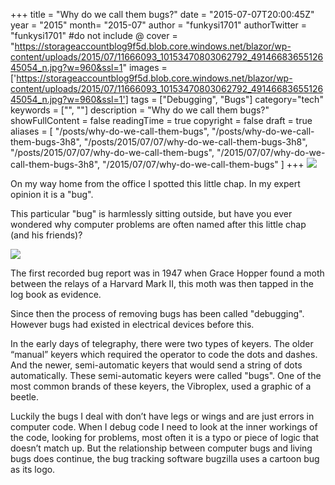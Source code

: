 +++
title = "Why do we call them bugs?"
date = "2015-07-07T20:00:45Z"
year = "2015"
month= "2015-07"
author = "funkysi1701"
authorTwitter = "funkysi1701" #do not include @
cover = "https://storageaccountblog9f5d.blob.core.windows.net/blazor/wp-content/uploads/2015/07/11666093_10153470803062792_4914668365512645054_n.jpg?w=960&ssl=1"
images = ['https://storageaccountblog9f5d.blob.core.windows.net/blazor/wp-content/uploads/2015/07/11666093_10153470803062792_4914668365512645054_n.jpg?w=960&ssl=1']
tags = ["Debugging", "Bugs"]
category="tech"
keywords = ["", ""]
description =  "Why do we call them bugs?"
showFullContent = false
readingTime = true
copyright = false
draft = true
aliases = [
    "/posts/why-do-we-call-them-bugs",
    "/posts/why-do-we-call-them-bugs-3h8",
    "/posts/2015/07/07/why-do-we-call-them-bugs-3h8",
    "/posts/2015/07/07/why-do-we-call-them-bugs",
    "/2015/07/07/why-do-we-call-them-bugs-3h8",
    "/2015/07/07/why-do-we-call-them-bugs"
]
+++
![](https://storageaccountblog9f5d.blob.core.windows.net/blazor/wp-content/uploads/2015/07/11666093_10153470803062792_4914668365512645054_n.jpg?w=960&ssl=1)

On my way home from the office I spotted this little chap. In my expert opinion it is a "bug".

This particular "bug" is harmlessly sitting outside, but have you ever wondered why computer problems are often named after this little chap (and his friends)?

![](https://storageaccountblog9f5d.blob.core.windows.net/blazor/wp-content/uploads/2015/07/H96566k.jpg?resize=300%2C236&ssl=1)

The first recorded bug report was in 1947 when Grace Hopper found a moth between the relays of a Harvard Mark II, this moth was then tapped in the log book as evidence.

Since then the process of removing bugs has been called "debugging". However bugs had existed in electrical devices before this.

In the early days of telegraphy, there were two types of keyers. The older “manual” keyers which required the operator to code the dots and dashes. And the newer, semi-automatic keyers that would send a string of dots automatically. These semi-automatic keyers were called "bugs". One of the most common brands of these keyers, the Vibroplex, used a graphic of a beetle.

Luckily the bugs I deal with don’t have legs or wings and are just errors in computer code. When I debug code I need to look at the inner workings of the code, looking for problems, most often it is a typo or piece of logic that doesn’t match up. But the relationship between computer bugs and living bugs does continue, the bug tracking software bugzilla uses a cartoon bug as its logo.